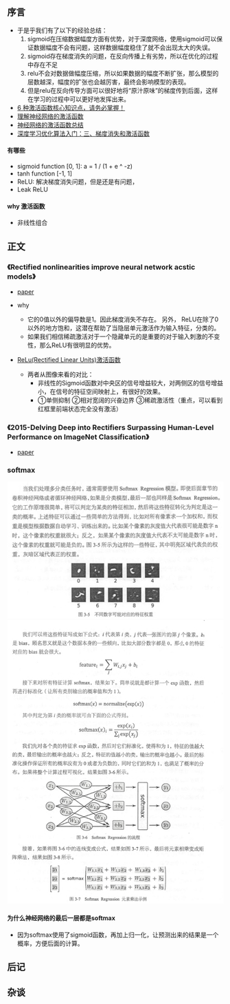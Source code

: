## 序言


* 于是乎我们有了以下的经验总结：
    1. sigmoid在压缩数据幅度方面有优势，对于深度网络，使用sigmoid可以保证数据幅度不会有问题，这样数据幅度稳住了就不会出现太大的失误。
    2. sigmoid存在梯度消失的问题，在反向传播上有劣势，所以在优化的过程中存在不足
    3. relu不会对数据做幅度压缩，所以如果数据的幅度不断扩张，那么模型的层数越深，幅度的扩张也会越厉害，最终会影响模型的表现。
    4. 但是relu在反向传导方面可以很好地将“原汁原味”的梯度传到后面，这样在学习的过程中可以更好地发挥出来。
* [6 种激活函数核心知识点，请务必掌握！](https://mp.weixin.qq.com/s/Cvf3ReuCKSugp9lrZqlaqg)    
* [理解神经网络的激活函数](https://mp.weixin.qq.com/s?__biz=MzU4MjQ3MDkwNA==&mid=2247483977&idx=1&sn=401b211bf72bc70f733d6ac90f7352cc&chksm=fdb69fdecac116c81aad9e5adae42142d67f50258106f501af07dc651d2c1473c52fad8678c3&mpshare=1&scene=1&srcid=08022FZV9DDP6kyrJmsTzqyF#rd)
* [神经网络的激活函数总结](https://mp.weixin.qq.com/s?__biz=MzU4MjQ3MDkwNA==&mid=2247485762&idx=1&sn=e1e9fc75b92999177d3c61c655b0e06e&chksm=fdb694d5cac11dc37dac1a7ce32150836d66f0012f35a7e04e3dceaf626b8453dc39ee80172b&mpshare=1&scene=1&srcid=0730sEUgWSqJIqmlWxhZW6Tk#rd)
* [深度学习优化算法入门：三、梯度消失和激活函数](https://mp.weixin.qq.com/s/CWCrHwNvURW7lF9s00AAjA)
    

#### 有哪些

* sigmoid function [0, 1]: a = 1 / (1 + e ^ -z)
* tanh function [-1, 1]
* ReLU: 解决梯度消失问题，但是还是有问题，
* Leak ReLU

#### why 激活函数

* 非线性组合


## 正文


### 《Rectified nonlinearities improve neural network acstic models》

* [paper](paper/2013-Rectified%20nonlinearities%20improve%20neural%20network%20acstic%20models.pdf)
* why
    * 它的0值以外的偏导数是1。因此梯度消失不存在。 另外， ReLU在除了0以外的地方饱和，这潜在帮助了当隐层单元激活作为输入特征，分类的。
    * 如果我们相信稀疏激活对于一个隐藏单元的是重要的对于输入刺激的不变性，那么ReLU有很明显的优势。
    
* [ReLu(Rectified Linear Units)激活函数](http://www.cnblogs.com/neopenx/p/4453161.html)
    * 两者从图像来看的对比：
        * 非线性的Sigmoid函数对中央区的信号增益较大，对两侧区的信号增益小，在信号的特征空间映射上，有很好的效果。
        * ①单侧抑制 ②相对宽阔的兴奋边界 ③稀疏激活性（重点，可以看到红框里前端状态完全没有激活）
 
### 《2015-Delving Deep into Rectifiers Surpassing Human-Level Performance on ImageNet Classification》

* [paper](paper/2015-Delving%20Deep%20into%20Rectifiers%20Surpassing%20Human-Level%20Performance%20on%20ImageNet%20Classification.pdf)

    
    
### softmax

![](study_softmax/不同数字可能对应特征权重.png)
![](study_softmax/softmax_计算公式.png)


#### 为什么神经网络的最后一层都是softmax

* 因为softmax使用了sigmoid函数，再加上归一化，让预测出来的结果是一个概率，方便后面的计算。


## 后记


    
## 杂谈
